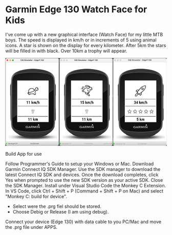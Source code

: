 # Garmin Edge 130 Watch Face for Kids

I've come up with a new graphical interface (Watch Face) for my little MTB boys.
The speed is displayed in km/h or in increments of 5 using animal icons.
A star is shown on the display for every kilometer. 
After 5km the stars will be filled in with black. 
Over 10km a trophy will appear.

![Screenshot](readme.png)

Build App for use

Follow Programmer's Guide to setup your Windows or Mac.
Download Garmin Connect IQ SDK Manager.
Use the SDK manager to download the latest Connect IQ SDK and devices.
Once the download completes, click Yes when prompted to use the new SDK version as your active SDK.
Close the SDK Manager.
Install under Visual Studio Code the Monkey C Extension.
In VS Code, click Ctrl + Shift + P (Command + Shift + P on Mac) and select "Monkey C: build for device".
- Select were the .prg fiel should be stored.
- Choose Debig or Release (I am using debug).

Connect your device (Edge 130) with data cable to you PC/Mac and move the .prg file under APPS.
